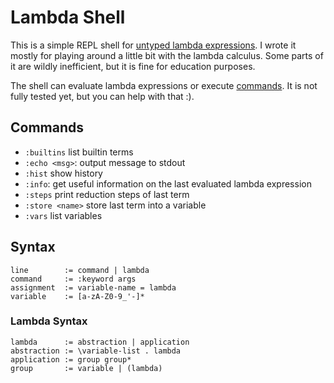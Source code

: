 # Lambda Shell
This is a simple REPL shell for [untyped lambda expressions](https://en.wikipedia.org/wiki/Lambda_calculus).
I wrote it mostly for playing around a little bit with the lambda calculus.
Some parts of it are wildly inefficient, but it is fine for education purposes.

The shell can evaluate lambda expressions or execute [commands](#commands).
It is not fully tested yet, but you can help with that :).

## Commands
* `:builtins` list builtin terms
* `:echo <msg>`: output message to stdout
* `:hist` show history
* `:info`: get useful information on the last evaluated lambda expression
* `:steps` print reduction steps of last term
* `:store <name>` store last term into a variable
* `:vars` list variables

## Syntax
```
line        := command | lambda
command     := :keyword args
assignment  := variable-name = lambda
variable    := [a-zA-Z0-9_'-]*
```

### Lambda Syntax
```
lambda      := abstraction | application
abstraction := \variable-list . lambda
application := group group*
group       := variable | (lambda)
```

